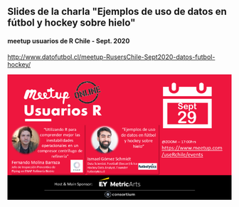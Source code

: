 ## Slides de la charla "Ejemplos de uso de datos en fútbol y hockey sobre hielo" 
#### meetup usuarios de R Chile - Sept. 2020

http://www.datofutbol.cl/meetup-RusersChile-Sept2020-datos-futbol-hockey/

![](assets/img/fondo.png)

